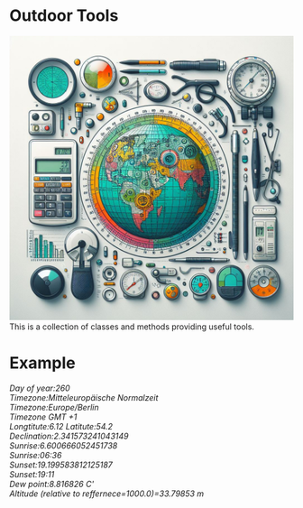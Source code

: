 <h1>Outdoor Tools</h1>

 ![](logoSmall.png)
This is a collection of classes and methods providing useful tools.
<h1>Example</h1>
<i>
Day of year:260<br>
Timezone:Mitteleuropäische Normalzeit<br>
Timezone:Europe/Berlin<br>
Timezone GMT +1<br>
Longtitute:6.12   Latitute:54.2<br>
Declination:2.341573241043149<br>
Sunrise:6.600666052451738<br>
Sunrise:06:36<br>
Sunset:19.199583812125187<br>
Sunset:19:11<br>
Dew point:8.816826 C'<br>
Altitude (relative to reffernece=1000.0)=33.79853 m<br>
</i>
